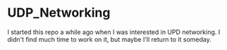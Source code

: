 # UDP_Networking

I started this repo a while ago when I was interested in UPD networking. I didn't find much time to work on it, but maybe I'll return to it someday.
